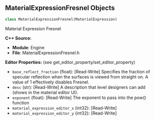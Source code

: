 ## MaterialExpressionFresnel Objects

```python
class MaterialExpressionFresnel(MaterialExpression)
```

Material Expression Fresnel

**C++ Source:**

- **Module**: Engine
- **File**: MaterialExpressionFresnel.h

**Editor Properties:** (see get_editor_property/set_editor_property)

- ``base_reflect_fraction`` (float):  [Read-Write] Specifies the fraction of specular reflection when the surfaces is viewed from straight on.
  A value of 1 effectively disables Fresnel.
- ``desc`` (str):  [Read-Write] A description that level designers can add (shows in the material editor UI).
- ``exponent`` (float):  [Read-Write] The exponent to pass into the pow() function
- ``material_expression_editor_x`` (int32):  [Read-Write]
- ``material_expression_editor_y`` (int32):  [Read-Write]

<a id="unreal.MaterialExpressionFunctionInput"></a>